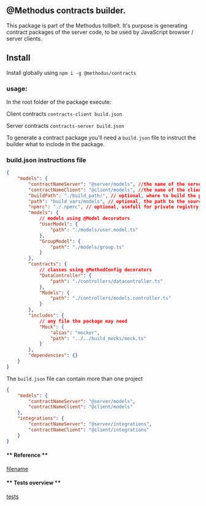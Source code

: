 ## @Methodus contracts builder.

This package is part of the Methodus tollbelt. It's purpose is generating contract packages of the server code, to be used by JavaScript browser / server clients.

## Install

Install globally using `npm i -g @methodus/contracts`

### usage:

In the root folder of the package execute:

Client contracts
`contracts-client build.json`

Server contracts
`contracts-server build.json`

To generate a contract package you'll need a `build.json` file to instruct the builder what to inclode in the package.

### build.json instructions file

```json
{
    "models": {
        "contractNameServer": "@server/models", //the name of the server contract package
        "contractNameClient": "@client/models", //the name of the client contract package
        "buildPath": "./build_path/", // optional, where to build the package. defaults to cwd.
        "path": "build_vars/models", // optional, the path to the source package. defaults to cwd.
        "npmrc": "./.npmrc", // optional, usefull for private registry and custom npm settings, will copy the file into the package directory
        "models": {
            // models using @Model decorators
            "UserModel": {
                "path": "./models/user.model.ts"
            },
            "GroupModel": {
                "path": "./models/group.ts"
            }
        },
        "contracts": {
            // classes using @MethodConfig decorators
            "DataController": {
                "path": "./controllers/datacontroller.ts"
            },
            "Models": {
                "path": "./controllers/models.controller.ts"
            }
        },
        "includes": {
            // any file the package may need
            "Mock": {
                "alias": "mocker",
                "path": "../../build_mocks/mock.ts"
            }
        },
        "dependencies": {}
    }
}
```

The `build.json` file can contain more than one project

```json
{
    "models": {
        "contractNameServer": "@server/models",
        "contractNameClient": "@client/models"
    },
    "integrations": {
        "contractNameServer": "@server/integrations",
        "contractNameClient": "@client/integrations"
    }
}
```



<!-- tabs:start -->
#### ** Reference **

[filename](index.html ':include')
 
#### ** Tests overview **

[tests](test_dashboard.html ':include :type=iframe width=100% height=100%')



<!-- tabs:end -->